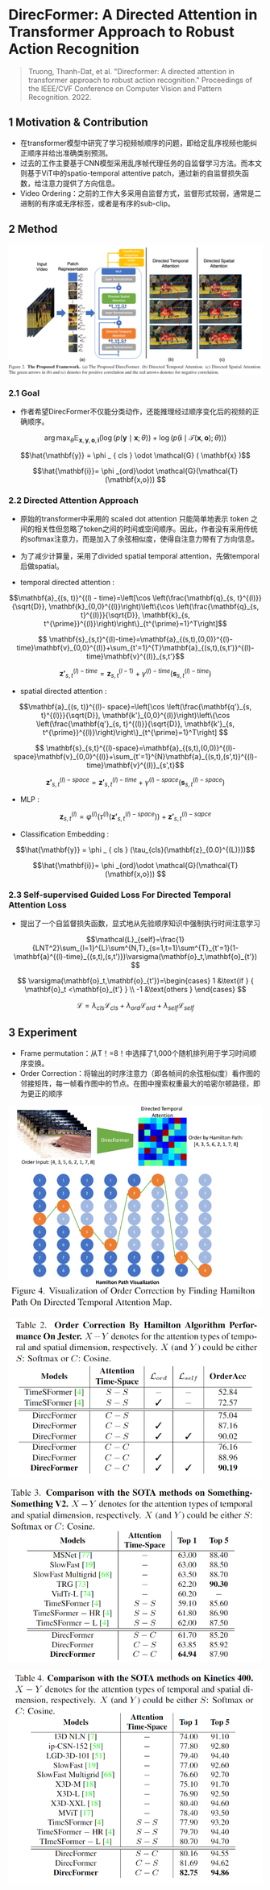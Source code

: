 # DirecFormer: A Directed Attention in Transformer Approach to Robust Action Recognition

> Truong, Thanh-Dat, et al. "Direcformer: A directed attention in transformer approach to robust action recognition." Proceedings of the IEEE/CVF Conference on Computer Vision and Pattern Recognition. 2022.

## 1 Motivation & Contribution

- 在transformer模型中研究了学习视频帧顺序的问题，即给定乱序视频也能纠正顺序并给出准确类别预测。
- 过去的工作主要基于CNN模型采用乱序帧代理任务的自监督学习方法。而本文则基于ViT中的spatio-temporal attentive patch，通过新的自监督损失函数，给注意力提供了方向信息。
- Video Ordering：之前的工作大多采用自监督方式，监督形式较弱，通常是二进制的有序或无序标签，或者是有序的sub-clip。

## 2 Method

![1](https://raw.githubusercontent.com/bobochow/blog_img/main/img/DirecFormer.png)

### 2.1 Goal

- 作者希望DirecFormer不仅能分类动作，还能推理经过顺序变化后的视频的正确顺序。

$$
\arg \max _\theta \mathbb{E}_{\mathbf{x}, \mathbf{y}, \mathbf{o}, \mathbf{i}}(\log (p(\mathbf{y} \mid \mathbf{x} ; \theta))+\log (p(\mathbf{i} \mid \mathcal{T}(\mathbf{x}, \mathbf{o}) ; \theta)))
$$

$$\hat{\mathbf{y}} = \phi _ { cls } \odot \mathcal{G}  ( \mathbf{x} )$$

$$\hat{\mathbf{i}}= \phi _{ord}\odot \mathcal{G}(\mathcal{T}(\mathbf{x,o})) $$

### 2.2 Directed Attention Approach

- 原始的transformer中采用的 scaled dot attention 只能简单地表示 token 之间的相关性但忽略了token之间的时间或空间顺序。因此，作者没有采用传统的softmax注意力，而是加入了余弦相似度，使得自注意力带有了方向信息。
- 为了减少计算量，采用了divided spatial temporal attention，先做temporal后做spatial。

- temporal directed attention :

$$\mathbf{a}_{(s, t)}^{(l) - time}=\left[\cos \left(\frac{\mathbf{q}_{s, t}^{(l)}}{\sqrt{D}}, \mathbf{k}_{0,0}^{(l)}\right)\left\{\cos \left(\frac{\mathbf{q}_{s, t}^{(l)}}{\sqrt{D}}, \mathbf{k}_{s, t^{\prime}}^{(l)}\right)\right\}_{t^{\prime}=1}^T\right]$$

$$ \mathbf{s}_{s,t}^{(l)-time}=\mathbf{a}_{(s,t),(0,0)}^{(l)-time}\mathbf{v}_{0,0}^{(l)}+\sum_{t'=1}^{T}\mathbf{a}_{(s,t),(s,t')}^{(l)-time}\mathbf{v}^{(l)}_{s,t'}$$

$$\mathbf{z'}^{(l)-time}_{s,t}=\mathbf{z}_{s,t}^{(l-1)}+\gamma^{(l)-time}(\mathbf{s}_{s,t}^{(l)-time})$$

- spatial directed attention :

$$\mathbf{a}_{(s, t)}^{(l)- space}=\left[\cos \left(\frac{\mathbf{q'}_{s, t}^{(l)}}{\sqrt{D}}, \mathbf{k'}_{0,0}^{(l)}\right)\left\{\cos \left(\frac{\mathbf{q'}_{s, t}^{(l)}}{\sqrt{D}}, \mathbf{k'}_{s, t^{\prime}}^{(l)}\right)\right\}_{t^{\prime}=1}^T\right] $$

$$ \mathbf{s}_{s,t}^{(l)-space}=\mathbf{a}_{(s,t),(0,0)}^{(l)-space}\mathbf{v}_{0,0}^{(l)}+\sum_{t'=1}^{N}\mathbf{a}_{(s,t),(s',t)}^{(l)-time}\mathbf{v}^{(l)}_{s',t}$$

$$\mathbf{z'}^{(l)-space}_{s,t}=\mathbf{z'}_{s,t}^{(l)-time}+\gamma^{(l)-space}(\mathbf{s}_{s,t}^{(l)-space})$$

- MLP :

$$\mathbf{z}^{(l)}_{s,t}=\varphi^{(l)}(\tau^{(l)}(\mathbf{z'}^{(l)-space}_{s,t}))+\mathbf{z'}^{(l)-sapce}_{s,t} $$

- Classification Embedding :

$$\hat{\mathbf{y}} = \phi _ { cls } (\tau_{cls}(\mathbf{z}_{0.0}^{(L)}))$$

$$\hat{\mathbf{i}}= \phi _{ord}\odot \mathcal{G}(\mathcal{T}(\mathbf{x,o})) $$

### 2.3 Self-supervised Guided Loss For Directed Temporal Attention Loss

- 提出了一个自监督损失函数，显式地从先验顺序知识中强制执行时间注意学习

$$\mathcal{L}_{self}=\frac{1}{LNT^2}\sum_{l=1}^{L}\sum^{N,T}_{s=1,t=1}\sum^{T}_{t'=1}(1-\mathbf{a}^{(l)-time}_{(s,t),(s,t')})\varsigma(\mathbf{o}_t,\mathbf{o}_{t'}) $$

$$
\varsigma(\mathbf{o}_t,\mathbf{o}_{t'})=\begin{cases}
   1 &\text{if } { \mathbf{o}_t <\mathbf{o}_{t'} } \\
   -1 &\text{others }
\end{cases}
$$

$$\mathcal{L}=\lambda_{cls}\mathcal{L}_{cls}+\lambda_{ord}\mathcal{L}_{ord}+\lambda_{self}\mathcal{L}_{self} $$

## 3 Experiment

- Frame permutation：从T！=8！中选择了1,000个随机排列用于学习时间顺序变换。
- Order Correction：将输出的时序注意力（即各帧间的余弦相似度）看作图的邻接矩阵，每一帧看作图中的节点。在图中搜索权重最大的哈密尔顿路径，即为更正的顺序

![2](https://raw.githubusercontent.com/bobochow/blog_img/main/img/DirecFormer_5.png)

![3](https://raw.githubusercontent.com/bobochow/blog_img/main/img/DirecFormer_2.png)

![4](https://raw.githubusercontent.com/bobochow/blog_img/main/img/DirecFormer_3.png)

![5](https://raw.githubusercontent.com/bobochow/blog_img/main/img/DirecFormer_4.png)
